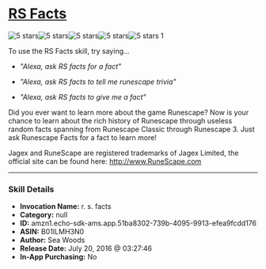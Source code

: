 # [RS Facts](http://alexa.amazon.com/#skills/amzn1.echo-sdk-ams.app.51ba8302-739b-4095-9913-efea9fcdd176)
![5 stars](../../images/ic_star_black_18dp_1x.png)![5 stars](../../images/ic_star_black_18dp_1x.png)![5 stars](../../images/ic_star_black_18dp_1x.png)![5 stars](../../images/ic_star_black_18dp_1x.png)![5 stars](../../images/ic_star_black_18dp_1x.png) 1

To use the RS Facts skill, try saying...

* *"Alexa, ask RS facts for a fact"*

* *"Alexa, ask RS facts to tell me runescape trivia"*

* *"Alexa, ask RS facts to give me a fact"*

Did you ever want to learn more about the game Runescape?  Now is your chance to learn about the rich history of Runescape through useless random facts spanning from Runescape Classic through Runescape 3.  Just ask Runescape Facts for a fact to learn more!

Jagex and RuneScape are registered trademarks of Jagex Limited, the official site can be found here: http://www.RuneScape.com

***

### Skill Details

* **Invocation Name:** r. s. facts
* **Category:** null
* **ID:** amzn1.echo-sdk-ams.app.51ba8302-739b-4095-9913-efea9fcdd176
* **ASIN:** B01ILMH3N0
* **Author:** Sea Woods
* **Release Date:** July 20, 2016 @ 03:27:46
* **In-App Purchasing:** No
